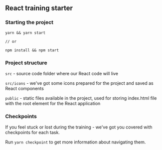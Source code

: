 ## React training starter

### Starting the project

```
yarn && yarn start

// or

npm install && npm start
```

### Project structure

`src` - source code folder where our React code will live

`src/icons` - we've got some icons prepared for the project and saved as React components

`public` - static files available in the project, used for storing index.html file with the root element for the React application

### Checkpoints

If you feel stuck or lost during the training - we've got you covered with checkpoints for each task.

Run `yarn checkpoint` to get more information about navigating them.  
